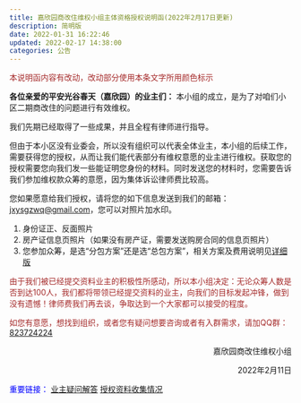 ```yaml
---
title: 嘉欣园商改住维权小组主体资格授权说明函(2022年2月17日更新)
description: 简明版
date: 2022-01-31 16:22:46
updated: 2022-02-17 14:38:00
categories: 公告
---
```

<font color="brown">本说明函内容有改动，改动部分使用本条文字所用颜色标示</font>

**各位亲爱的平安光谷春天（嘉欣园）的业主们：**
本小组的成立，是为了对咱们小区二期商改住的问题进行有效维权。

我们先期已经取得了一些成果，并且全程有律师进行指导。

但由于本小区没有业委会，所以没有组织可以代表全体业主，本小组的后续工作，需要获得您的授权，从而让我们能代表部分有维权意愿的业主进行维权。获取您的授权需要您向我们发一些能证明您身份的材料。同时发送您的材料时，您需要告诉我们参加维权款众筹的意愿，因为集体诉讼律师费比较高。

您如果愿意给我们授权，请将您的如下信息发送到我们的邮箱：jxysgzwq@gmail.com，您可以对照片加水印。

1. 身份证正、反面照片
2. 房产证信息页照片（如果没有房产证，需要发送购房合同的信息页照片）
3. 您参加众筹，是选“分包方案”还是选“总包方案”，相关方案及费用说明见[详细版](/2022/01/31/嘉欣园商改住维权小组主体资格授权说明函_详细/)

<font color="brown">由于我们被已经提交资料业主的积极性所感动，所以本小组决定：无论众筹人数是否到达100人，我们都将带领已经提交资料的业主，向我们的目标发起冲锋，做到没有遗憾！律师费我们再去谈，争取达到一个大家都可以接受的程度。</font>

<font color="brown">如您有意愿，想找到组织，或者您有疑问想要咨询或者有入群需求，请加QQ群：</font>[823724224](https://qm.qq.com/cgi-bin/qm/qr?k=uegrG6zsrS8DKZZfrHL1CU-s1s4Z38rL&jump_from=webapi)

<p align="right">嘉欣园商改住维权小组</p>
<p align="right">2022年2月11日</p>

<font color="blue">重要链接：</font>
[业主疑问解答](/2022/01/31/业主疑问解答)
[授权资料收集情况](/2022/01/31/授权资料收集情况)